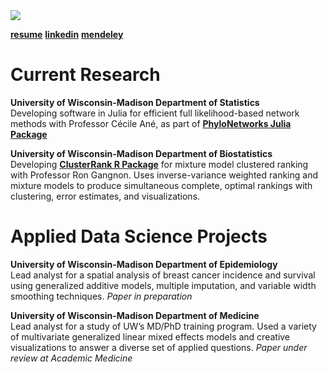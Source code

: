 <img src="https://coraallencoleman.github.io/pic.jpg">

<a href="https://coraallencoleman.github.io/coraallencoleman_resume.pdf" target="_blank">**resume**</a>
<a href="https://www.linkedin.com/in/cora-allen-coleman/" target="_blank">**linkedin**</a>
<a href="https://www.mendeley.com/profiles/cora--allen-coleman/" target="_blank">**mendeley**</a>

# Current Research 
**University of Wisconsin-Madison Department of Statistics**  
Developing software in Julia for efficient full likelihood-based network methods with Professor Cécile Ané, as part of <a href="https://github.com/crsl4/PhyloNetworks.jl" target="_blank">**PhyloNetworks Julia Package**</a>

**University of Wisconsin-Madison Department of Biostatistics**  
Developing <a href="https://github.com/coraallencoleman/ClusterRank" target="_blank">**ClusterRank R Package**</a> for mixture model clustered ranking with Professor Ron Gangnon. Uses inverse-variance weighted ranking and mixture models to produce simultaneous complete, optimal rankings with clustering, error estimates, and visualizations.

# Applied Data Science Projects  
**University of Wisconsin-Madison Department of Epidemiology**  
Lead analyst for a spatial analysis of breast cancer incidence and survival using generalized additive models, multiple imputation, and variable width smoothing techniques. *Paper in preparation*

**University of Wisconsin-Madison Department of Medicine**  
Lead analyst for a study of UW’s MD/PhD training program. Used a variety of multivariate generalized linear mixed effects models and creative visualizations to answer a diverse set of applied questions. *Paper under review at Academic Medicine*